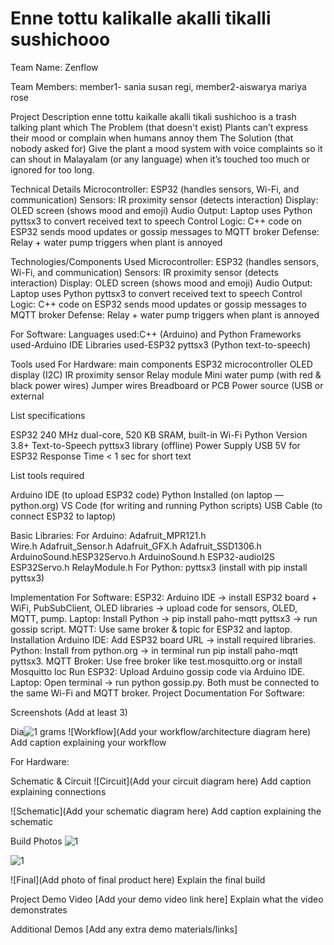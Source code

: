 # Enne tottu kalikalle akalli tikalli sushichooo
Team Name: Zenflow

Team Members:
member1- sania susan regi,
member2-aiswarya mariya rose

Project Description
 enne tottu kaikalle akalli tikali sushichoo is a trash talking plant which 
The Problem (that doesn't exist)
 Plants can’t express their mood or complain when humans annoy them
The Solution (that nobody asked for)
 Give the plant a mood system with voice complaints so it can shout in Malayalam (or any language) when it’s touched too much or ignored for too long.

Technical Details 
Microcontroller: ESP32 (handles sensors, Wi-Fi, and communication)
Sensors: IR proximity sensor  (detects interaction)
Display: OLED screen (shows mood and emoji)
Audio Output: Laptop uses Python pyttsx3 to convert received text to speech
Control Logic: C++ code on ESP32 sends mood updates or gossip messages to MQTT broker
Defense: Relay + water pump triggers when plant is annoyed

Technologies/Components Used
Microcontroller: ESP32 (handles sensors, Wi-Fi, and communication)
Sensors: IR proximity sensor  (detects interaction)
Display: OLED screen (shows mood and emoji)
Audio Output: Laptop uses Python pyttsx3 to convert received text to speech
Control Logic: C++ code on ESP32 sends mood updates or gossip messages to MQTT broker
Defense: Relay + water pump triggers when plant is annoyed


For Software:
Languages used:C++ (Arduino) and Python
Frameworks used-Arduino IDE 
Libraries used-ESP32
pyttsx3 (Python text-to-speech)

Tools used
For Hardware:
main components
 ESP32 microcontroller
OLED display (I2C)
 IR proximity sensor
Relay module
Mini water pump (with red & black power wires)
Jumper wires
Breadboard or PCB
Power source (USB or external

List specifications
 
ESP32	240 MHz dual-core, 520 KB SRAM, built-in Wi-Fi
Python Version	3.8+ 
Text-to-Speech	pyttsx3 library (offline)
Power Supply	USB 5V for ESP32
Response Time	< 1 sec for short text

List tools required

Arduino IDE (to upload ESP32 code)
Python Installed (on laptop — python.org)
VS Code (for writing and running Python scripts)
USB Cable (to connect ESP32 to laptop)

Basic Libraries:
For Arduino: Adafruit_MPR121.h  
Wire.h
Adafruit_Sensor.h Adafruit_GFX.h
Adafruit_SSD1306.h
ArduinoSound.hESP32Servo.h
ArduinoSound.h
ESP32-audioI2S
ESP32Servo.h
RelayModule.h
For Python: pyttsx3 (install with pip install pyttsx3)


Implementation
For Software:
ESP32: Arduino IDE → install ESP32 board + WiFi, PubSubClient, OLED libraries → upload code for sensors, OLED, MQTT, pump.
Laptop: Install Python → pip install paho-mqtt pyttsx3 → run gossip script.
MQTT: Use same broker & topic for ESP32 and laptop.
Installation
 Arduino IDE: Add ESP32 board URL → install required libraries.
Python: Install from python.org → in terminal run pip install paho-mqtt pyttsx3.
MQTT Broker: Use free broker like test.mosquitto.org or install Mosquitto loc
Run
 ESP32: Upload Arduino gossip code via Arduino IDE.
Laptop: Open terminal → run python gossip.py.
Both must be connected to the same Wi-Fi and MQTT broker.
Project Documentation
For Software:

Screenshots (Add at least 3)

Dia![1](https://github.com/user-attachments/assets/cde9d301-9164-4ca3-9e18-06652a1196c4)
grams
![Workflow](Add your workflow/architecture diagram here) Add caption explaining your workflow

For Hardware:

Schematic & Circuit
![Circuit](Add your circuit diagram here) Add caption explaining connections

![Schematic](Add your schematic diagram here) Add caption explaining the schematic

Build Photos
![1](https://github.com/user-attachments/assets/05f61f18-3576-4f34-81d5-f3c07a7ecd6d)


![1](https://github.com/user-attachments/assets/45fb2945-5b83-4491-8998-6e42584460c3)


![Final](Add photo of final product here) Explain the final build

Project Demo
Video
[Add your demo video link here] Explain what the video demonstrates

Additional Demos
[Add any extra demo materials/links]

 
